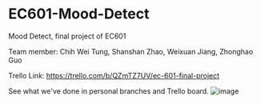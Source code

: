 # EC601-Mood-Detect
Mood Detect, final project of EC601

Team member: Chih Wei Tung, Shanshan Zhao, Weixuan Jiang, Zhonghao Guo

Trello Link: https://trello.com/b/QZmTZ7UV/ec-601-final-project

See what we've done in personal branches and Trello board.
![image](https://github.com/tungchihwei/EC601-Mood-Detect/edit/master/poster_beta.png)


